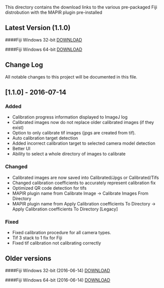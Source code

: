 This directory contains the download links to the various pre-packaged Fiji distrobution with the MAPIR plugin pre-installed

## Latest Version (1.1.0)

####Fiji Windows 32-bit
[DOWNLOAD](http://www.docs.peauproductions.com/fiji/fiji-win32-20160714.zip)

####Fiji Windows 64-bit
[DOWNLOAD](http://www.docs.peauproductions.com/fiji/fiji-win64-20160714.zip)

## Change Log
All notable changes to this project will be documented in this file.

## [1.1.0] - 2016-07-14
### Added
- Calibration progress information displayed to ImageJ log
- Calibrated images now do not replace older calibrated images (if they exist)
- Option to only calibrate tif images (jpgs are created from tif).
- Auto calibration target detection
- Added incorrect calibration target to selected camera model detection
- Better UI
- Ability to select a whole directory of images to calibrate

### Changed
- Calibrated images are now saved into Calibrated/Jpgs or Calibrated/Tifs
- Changed calibration coefficients to accurately represent calibration fix
- Optimized QR code detection for tifs
- MAPIR plugin name from Calibrate Image -> Calibrate Images From Directory
- MAPIR plugin name from Apply Calibration coefficients To Directory -> Apply Calibration coefficients To Directory [Legacy]

### Fixed
- Fixed calibration procedure for all camera types.
- Tif 3 stack to 1 fix for Fiji
- Fixed tif calibration not calibrating correctly

## Older versions

####Fiji Windows 32-bit (2016-06-14)
[DOWNLOAD](http://www.docs.peauproductions.com/fiji/fiji-win32-20160614.zip)

####Fiji Windows 64-bit (2016-06-14)
[DOWNLOAD](http://www.docs.peauproductions.com/fiji/fiji-win64-20160614.zip)
